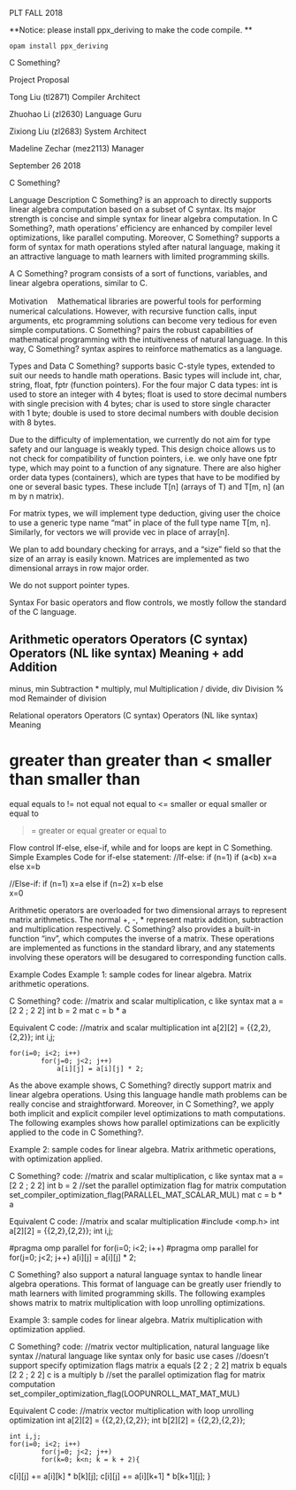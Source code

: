 PLT FALL 2018

**Notice: please install ppx_deriving to make the code compile. **
```
opam install ppx_deriving
```

C Something?


Project Proposal


Tong Liu (tl2871) Compiler Architect 

Zhuohao Li (zl2630) Language Guru 

Zixiong Liu (zl2683) System Architect 

Madeline Zechar (mez2113)  Manager 



September 26 2018

















C Something?


Language Description
C Something? is an approach to directly supports linear algebra computation based on a subset of C syntax. Its major strength is concise and simple syntax for linear algebra computation. In C Something?, math operations’ efficiency are enhanced by compiler level optimizations, like parallel computing. Moreover, C Something? supports a form of syntax for math operations styled after natural language, making it an attractive language to math learners with limited programming skills.

A C Something? program consists of a sort of functions, variables, and linear algebra operations, similar to C.

Motivation　
Mathematical libraries are powerful tools for performing numerical calculations. However, with recursive function calls, input arguments, etc programming solutions can become very tedious for even simple computations. C Something? pairs the robust capabilities of mathematical programming with the intuitiveness of natural language. In this way, C Something? syntax aspires to reinforce mathematics as a language.  

Types and Data
C Something? supports basic C-style types, extended to suit our needs to handle math operations. Basic types will include int, char, string, float, fptr (function pointers). For the four major C data types: int is used to store an integer with 4 bytes; float is used to store decimal numbers with single precision with 4 bytes; char is used to store single character with 1 byte; double is used to store decimal numbers with double decision with 8 bytes.

Due to the difficulty of implementation, we currently do not aim for type safety and our language is weakly typed. This design choice allows us to not check for compatibility of function pointers, i.e. we only have one fptr type, which may point to a function of any signature. 
There are also higher order data types (containers), which are types that have to be modified by one or several basic types. These include T[n] (arrays of T) and T[m, n] (an m by n matrix).

For matrix types, we will implement type deduction, giving user the choice to use a generic type name “mat” in place of the full type name T[m, n]. Similarly, for vectors we will provide vec in place of array[n].

We plan to add boundary checking for arrays, and a “size” field so that the size of an array is easily known. Matrices are implemented as two dimensional arrays in row major order.

We do not support pointer types.

Syntax
For basic operators and flow controls, we mostly follow the standard of the C language. 

Arithmetic operators
    Operators (C syntax)
Operators (NL like syntax)
    Meaning
+
add
    Addition
-
minus, min
    Subtraction
*
multiply, mul 
     Multiplication
/
divide, div
     Division
  %
mod
     Remainder of division


Relational operators
    Operators (C syntax)
Operators (NL like syntax)
    Meaning
>
greater than
  greater than
<
smaller than
smaller than
 ==
equal
equals to
 !=
not equal
not equal to
<=
smaller or equal
smaller or equal to
 >=
greater or equal
greater or equal to

Flow control
If-else, else-if, while and for loops are kept in C Something.
Simple Examples Code for if-else statement:
//If-else:
if (n=1) 
   if (a<b)
        x=a
   else 
        x=b

//Else-if:
if (n=1)
   x=a
else if (n=2)
   x=b
else  
   x=0


Arithmetic operators are overloaded for two dimensional arrays to represent matrix arithmetics. The normal +, -, * represent matrix addition, subtraction and multiplication respectively. C Something? also provides a built-in function “inv”, which computes the inverse of a matrix. These operations are implemented as functions in the standard library, and any statements involving these operators will be desugared to corresponding function calls.

Example Codes
Example 1: sample codes for linear algebra. Matrix arithmetic operations.

C Something? code:
//matrix and scalar multiplication, c like syntax
mat a = [2 2 ; 2 2]
int b = 2
mat c = b * a


Equivalent C code:
//matrix and scalar multiplication 
	int a[2][2] = {{2,2},{2,2}};
	int i,j;

	for(i=0; i<2; i++)
    		for(j=0; j<2; j++)
        		a[i][j] = a[i][j] * 2;


As the above example shows, C Something? directly support matrix and linear algebra operations. Using this  language handle math problems can be really concise and straightforward. Moreover, in C Something?, we apply both implicit and explicit compiler level optimizations to math computations. The following examples shows how parallel optimizations can be explicitly applied to the code in C Something?.

Example 2: sample codes for linear algebra. Matrix arithmetic operations, with optimization applied.

C Something? code:
//matrix and scalar multiplication, c like syntax 
mat a = [2 2 ; 2 2]
int b = 2
//set the parallel optimization flag for matrix computation
set_compiler_optimization_flag(PARALLEL_MAT_SCALAR_MUL)
mat c = b * a

Equivalent C code:
//matrix and scalar multiplication 
#include <omp.h>
	int a[2][2] = {{2,2},{2,2}};
	int i,j;

#pragma omp parallel for
	for(i=0; i<2; i++)
		#pragma omp parallel for
    		for(j=0; j<2; j++)
        		a[i][j] = a[i][j] * 2;

C Something? also support a natural language syntax to handle linear algebra operations. This format of language can be greatly user friendly to math learners with limited programming skills. The following examples shows matrix to matrix multiplication with loop unrolling optimizations.

Example 3: sample codes for linear algebra. Matrix multiplication with optimization applied.

C Something? code:
//matrix vector multiplication, natural language like syntax
//natural language like syntax only for basic use cases
//doesn’t support specify optimization flags
matrix a equals [2 2 ; 2 2]
matrix b equals [2 2 ; 2 2]
c is a multiply b
//set the parallel optimization flag for matrix computation
set_compiler_optimization_flag(LOOPUNROLL_MAT_MAT_MUL)

Equivalent C code:
//matrix vector multiplication with loop unrolling optimization
	int a[2][2] = {{2,2},{2,2}};
int b[2][2] = {{2,2},{2,2}};

	int i,j;
	for(i=0; i<2; i++)
    		for(j=0; j<2; j++)
			for(k=0; k<n; k = k + 2){
c[i][j] += a[i][k] * b[k][j];
c[i][j] += a[i][k+1] * b[k+1][j];
}


